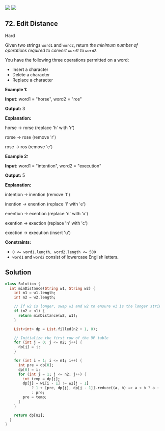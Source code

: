 [![](https://img.shields.io/github/stars/LeetCode-in-Dart/LeetCode-in-Dart?label=Stars&style=flat-square)](https://github.com/LeetCode-in-Dart/LeetCode-in-Dart)
[![](https://img.shields.io/github/forks/LeetCode-in-Dart/LeetCode-in-Dart?label=Fork%20me%20on%20GitHub%20&style=flat-square)](https://github.com/LeetCode-in-Dart/LeetCode-in-Dart/fork)

## 72\. Edit Distance

Hard

Given two strings `word1` and `word2`, return _the minimum number of operations required to convert `word1` to `word2`_.

You have the following three operations permitted on a word:

*   Insert a character
*   Delete a character
*   Replace a character

**Example 1:**

**Input:** word1 = "horse", word2 = "ros"

**Output:** 3

**Explanation:** 

horse -> rorse (replace 'h' with 'r') 

rorse -> rose (remove 'r') 

rose -> ros (remove 'e')

**Example 2:**

**Input:** word1 = "intention", word2 = "execution"

**Output:** 5

**Explanation:** 

intention -> inention (remove 't') 

inention -> enention (replace 'i' with 'e') 

enention -> exention (replace 'n' with 'x') 

exention -> exection (replace 'n' with 'c') 

exection -> execution (insert 'u')

**Constraints:**

*   `0 <= word1.length, word2.length <= 500`
*   `word1` and `word2` consist of lowercase English letters.

## Solution

```dart
class Solution {
  int minDistance(String w1, String w2) {
    int n1 = w1.length;
    int n2 = w2.length;

    // If w2 is longer, swap w1 and w2 to ensure w1 is the longer string
    if (n2 > n1) {
      return minDistance(w2, w1);
    }

    List<int> dp = List.filled(n2 + 1, 0);

    // Initialize the first row of the DP table
    for (int j = 0; j <= n2; j++) {
      dp[j] = j;
    }

    for (int i = 1; i <= n1; i++) {
      int pre = dp[0];
      dp[0] = i;
      for (int j = 1; j <= n2; j++) {
        int temp = dp[j];
        dp[j] = w1[i - 1] != w2[j - 1]
            ? 1 + [pre, dp[j], dp[j - 1]].reduce((a, b) => a < b ? a : b)
            : pre;
        pre = temp;
      }
    }

    return dp[n2];
  }
}
```